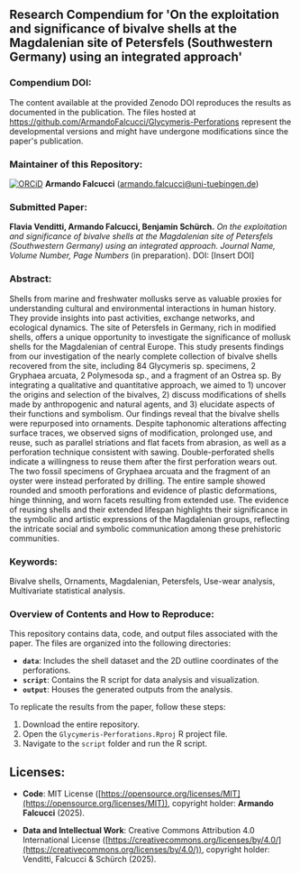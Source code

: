 ## Research Compendium for 'On the exploitation and significance of bivalve shells at the Magdalenian site of Petersfels (Southwestern Germany) using an integrated approach'

### Compendium DOI:

The content available at the provided Zenodo DOI reproduces the results as documented in the publication. The files hosted at <https://github.com/ArmandoFalcucci/Glycymeris-Perforations> represent the developmental versions and might have undergone modifications since the paper's publication.

### Maintainer of this Repository:

[![ORCiD](https://img.shields.io/badge/ORCiD-0000--0002--3255--1005-green.svg)](https://orcid.org/0000-0002-3255-1005) **Armando Falcucci** (<armando.falcucci@uni-tuebingen.de>)

### Submitted Paper:

**Flavia Venditti, Armando Falcucci, Benjamin Schürch.** *On the exploitation and significance of bivalve shells at the Magdalenian site of Petersfels (Southwestern Germany) using an integrated approach.* _Journal Name, Volume Number, Page Numbers_ (in preparation). DOI: [Insert DOI]

### Abstract:

Shells from marine and freshwater mollusks serve as valuable proxies for understanding cultural and environmental interactions in human history. They provide insights into past activities, exchange networks, and ecological dynamics. The site of Petersfels in Germany, rich in modified shells, offers a unique opportunity to investigate the significance of mollusk shells for the Magdalenian of central Europe. This study presents findings from our investigation of the nearly complete collection of bivalve shells recovered from the site, including 84 Glycymeris sp. specimens, 2 Gryphaea arcuata, 2 Polymesoda sp., and a fragment of an Ostrea sp. By integrating a qualitative and quantitative approach, we aimed to 1) uncover the origins and selection of the bivalves, 2) discuss modifications of shells made by anthropogenic and natural agents, and 3) elucidate aspects of their functions and symbolism. Our findings reveal that the bivalve shells were repurposed into ornaments. Despite taphonomic alterations affecting surface traces, we observed signs of modification, prolonged use, and reuse, such as parallel striations and flat facets from abrasion, as well as a perforation technique consistent with sawing. Double-perforated shells indicate a willingness to reuse them after the first perforation wears out. The two fossil specimens of Gryphaea arcuata and the fragment of an oyster were instead perforated by drilling. The entire sample showed rounded and smooth perforations and evidence of plastic deformations, hinge thinning, and worn facets resulting from extended use. The evidence of reusing shells and their extended lifespan highlights their significance in the symbolic and artistic expressions of the Magdalenian groups, reflecting the intricate social and symbolic communication among these prehistoric communities.

### Keywords:

Bivalve shells, Ornaments, Magdalenian, Petersfels, Use-wear analysis, Multivariate statistical analysis.

### Overview of Contents and How to Reproduce:

This repository contains data, code, and output files associated with the paper. The files are organized into the following directories:

- **`data`**: Includes the shell dataset and the 2D outline coordinates of the perforations.
- **`script`**: Contains the R script for data analysis and visualization.
- **`output`**: Houses the generated outputs from the analysis.

To replicate the results from the paper, follow these steps:

1. Download the entire repository.
2. Open the `Glycymeris-Perforations.Rproj` R project file.
3. Navigate to the `script` folder and run the R script.

## Licenses:

- **Code**: MIT License ([https://opensource.org/licenses/MIT](https://opensource.org/licenses/MIT)), copyright holder: **Armando Falcucci** (2025).

- **Data and Intellectual Work**: Creative Commons Attribution 4.0 International License ([https://creativecommons.org/licenses/by/4.0/](https://creativecommons.org/licenses/by/4.0/)), copyright holder: Venditti, Falcucci & Schürch (2025).
